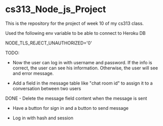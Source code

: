 # cs313_Node_js_Project

This is the repository for the project of week 10 of my cs313 class.

Used the following env variable to be able to connect to Heroku DB

NODE_TLS_REJECT_UNAUTHORIZED='0'

TODO:

- Now the user can log in with username and password. If the info is correct, the user can see his information. Otherwise, the user will see and error message.

- Add a field in the message table like "chat room id" to assign it to a conversation between two users

DONE - Delete the message field content when the message is sent

- Have a button for sign in and a button to send message

- Log in with hash and session
